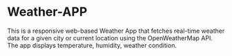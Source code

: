# Weather-APP
This is a responsive web-based Weather App that fetches real-time weather data for a given city or current location using the OpenWeatherMap API. The app displays temperature, humidity, weather condition.
